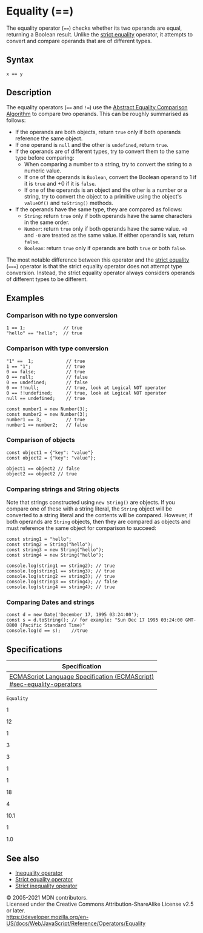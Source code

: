 # Equality (==)

The equality operator (`==`) checks whether its two operands are equal, returning a Boolean result. Unlike the [strict equality](strict_equality) operator, it attempts to convert and compare operands that are of different types.

## Syntax

    x == y

## Description

The equality operators (`==` and `!=`) use the [Abstract Equality Comparison Algorithm](https://www.ecma-international.org/ecma-262/5.1/#sec-11.9.3) to compare two operands. This can be roughly summarised as follows:

-   If the operands are both objects, return `true` only if both operands reference the same object.
-   If one operand is `null` and the other is `undefined`, return `true`.
-   If the operands are of different types, try to convert them to the same type before comparing:
    -   When comparing a number to a string, try to convert the string to a numeric value.
    -   If one of the operands is `Boolean`, convert the Boolean operand to 1 if it is `true` and +0 if it is `false`.
    -   If one of the operands is an object and the other is a number or a string, try to convert the object to a primitive using the object's `valueOf()` and `toString()` methods.
-   If the operands have the same type, they are compared as follows:
    -   `String`: return `true` only if both operands have the same characters in the same order.
    -   `Number`: return `true` only if both operands have the same value. `+0` and `-0` are treated as the same value. If either operand is `NaN`, return `false`.
    -   `Boolean`: return `true` only if operands are both `true` or both `false`.

The most notable difference between this operator and the [strict equality](strict_equality) (`===`) operator is that the strict equality operator does not attempt type conversion. Instead, the strict equality operator always considers operands of different types to be different.

## Examples

### Comparison with no type conversion

    1 == 1;              // true
    "hello" == "hello";  // true

### Comparison with type conversion

    "1" ==  1;            // true
    1 == "1";             // true
    0 == false;           // true
    0 == null;            // false
    0 == undefined;       // false
    0 == !!null;          // true, look at Logical NOT operator
    0 == !!undefined;     // true, look at Logical NOT operator
    null == undefined;    // true

    const number1 = new Number(3);
    const number2 = new Number(3);
    number1 == 3;         // true
    number1 == number2;   // false

### Comparison of objects

    const object1 = {"key": "value"}
    const object2 = {"key": "value"};

    object1 == object2 // false
    object2 == object2 // true

### Comparing strings and String objects

Note that strings constructed using `new String()` are objects. If you compare one of these with a string literal, the `String` object will be converted to a string literal and the contents will be compared. However, if both operands are `String` objects, then they are compared as objects and must reference the same object for comparison to succeed:

    const string1 = "hello";
    const string2 = String("hello");
    const string3 = new String("hello");
    const string4 = new String("hello");

    console.log(string1 == string2); // true
    console.log(string1 == string3); // true
    console.log(string2 == string3); // true
    console.log(string3 == string4); // false
    console.log(string4 == string4); // true

### Comparing Dates and strings

    const d = new Date('December 17, 1995 03:24:00');
    const s = d.toString(); // for example: "Sun Dec 17 1995 03:24:00 GMT-0800 (Pacific Standard Time)"
    console.log(d == s);    //true

## Specifications

<table><thead><tr class="header"><th>Specification</th></tr></thead><tbody><tr class="odd"><td><a href="https://tc39.es/ecma262/#sec-equality-operators">ECMAScript Language Specification (ECMAScript)<br />
<span class="small">#sec-equality-operators</span></a></td></tr></tbody></table>

`Equality`

1

12

1

3

3

1

1

18

4

10.1

1

1.0

## See also

-   [Inequality operator](inequality)
-   [Strict equality operator](strict_equality)
-   [Strict inequality operator](strict_inequality)

© 2005-2021 MDN contributors.  
Licensed under the Creative Commons Attribution-ShareAlike License v2.5 or later.  
<a href="https://developer.mozilla.org/en-US/docs/Web/JavaScript/Reference/Operators/Equality" class="_attribution-link">https://developer.mozilla.org/en-US/docs/Web/JavaScript/Reference/Operators/Equality</a>
